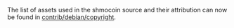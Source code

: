 The list of assets used in the shmocoin source and their attribution can now be found in [contrib/debian/copyright](../contrib/debian/copyright).

